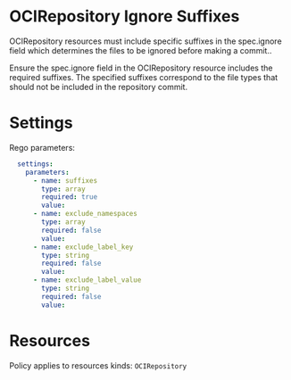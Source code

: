 # OCIRepository Ignore Suffixes

OCIRepository resources must include specific suffixes in the spec.ignore field which determines the files to be ignored before making a commit..

Ensure the spec.ignore field in the OCIRepository resource includes the required suffixes. The specified suffixes correspond to the file types that should not be included in the repository commit.

# Settings

Rego parameters:
```yaml
  settings:
    parameters:
      - name: suffixes
        type: array
        required: true
        value:
      - name: exclude_namespaces
        type: array
        required: false
        value:
      - name: exclude_label_key
        type: string
        required: false
        value:
      - name: exclude_label_value
        type: string
        required: false
        value:
```

# Resources
Policy applies to resources kinds:
`OCIRepository`
